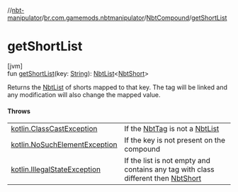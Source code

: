 //[nbt-manipulator](../../../index.md)/[br.com.gamemods.nbtmanipulator](../index.md)/[NbtCompound](index.md)/[getShortList](get-short-list.md)

# getShortList

[jvm]\
fun [getShortList](get-short-list.md)(key: [String](https://kotlinlang.org/api/latest/jvm/stdlib/kotlin/-string/index.html)): [NbtList](../-nbt-list/index.md)<[NbtShort](../-nbt-short/index.md)>

Returns the [NbtList](../-nbt-list/index.md) of shorts mapped to that key. The tag will be linked and any modification will also change the mapped value.

#### Throws

| | |
|---|---|
| [kotlin.ClassCastException](https://kotlinlang.org/api/latest/jvm/stdlib/kotlin/-class-cast-exception/index.html) | If the [NbtTag](../-nbt-tag/index.md) is not a [NbtList](../-nbt-list/index.md) |
| [kotlin.NoSuchElementException](https://kotlinlang.org/api/latest/jvm/stdlib/kotlin/-no-such-element-exception/index.html) | If the key is not present on the compound |
| [kotlin.IllegalStateException](https://kotlinlang.org/api/latest/jvm/stdlib/kotlin/-illegal-state-exception/index.html) | If the list is not empty and contains any tag with class different then [NbtShort](../-nbt-short/index.md) |
